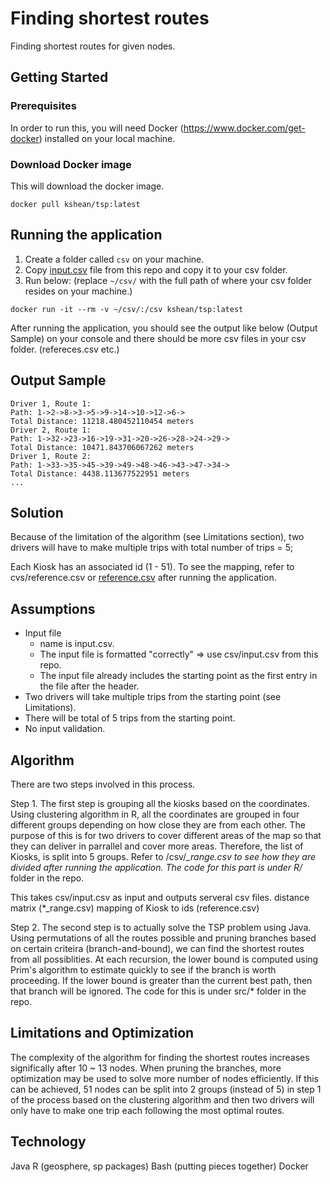 # Finding shortest routes

Finding shortest routes for given nodes. 

## Getting Started

### Prerequisites

In order to run this, you will need Docker (https://www.docker.com/get-docker) installed on your local machine.


### Download Docker image

This will download the docker image.

```
docker pull kshean/tsp:latest
```

## Running the application

1. Create a folder called ```csv``` on your machine.
2. Copy [input.csv](https://github.com/kshean/tsp/blob/master/csv/input.csv) file from this repo and copy it to your csv folder.
3. Run below: (replace ```~/csv/``` with the full path of where your csv folder resides on your machine.)

```
docker run -it --rm -v ~/csv/:/csv kshean/tsp:latest

```
After running the application, you should see the output like below (Output Sample) on your console and there should be more csv files in your csv folder. (refereces.csv etc.)

## Output Sample
```
Driver 1, Route 1:
Path: 1->2->8->3->5->9->14->10->12->6->
Total Distance: 11218.480452110454 meters
Driver 2, Route 1:
Path: 1->32->23->16->19->31->20->26->28->24->29->
Total Distance: 10471.843706067262 meters
Driver 1, Route 2:
Path: 1->33->35->45->39->49->48->46->43->47->34->
Total Distance: 4438.113677522951 meters
...
```
## Solution
Because of the limitation of the algorithm (see Limitations section), two drivers will have to make multiple trips with total number of trips = 5;

Each Kiosk has an associated id (1 - 51). To see the mapping, refer to cvs/reference.csv or [reference.csv](https://github.com/kshean/tsp/blob/master/csv/reference.csv)  after running the application.

## Assumptions
* Input file 
	* name is input.csv.
	* The input file is formatted "correctly" => use csv/input.csv from this repo.
	* The input file already includes the starting point as the first entry in the file after the header.  
* Two drivers will take multiple trips from the starting point (see Limitations).
* There will be total of 5 trips from the starting point.
* No input validation.

## Algorithm
There are two steps involved in this process.

Step 1.
The first step is grouping all the kiosks based on the coordinates. Using clustering algorithm in R, all the coordinates are grouped in four different groups depending on how close they are from each other. The purpose of this is for two drivers to cover different areas of the map so that they can deliver in parrallel and cover more areas. Therefore, the list of Kiosks, is split into 5 groups. Refer to /csv/*_range.csv to see how they are divided after running the application.
The code for this part is under R/* folder in the repo.

This takes csv/input.csv as input and outputs serveral csv files. distance matrix (*_range.csv) mapping of Kiosk to ids (reference.csv)

Step 2.
The second step is to actually solve the TSP problem using Java. Using permutations of all the routes possible and pruning branches based on certain criteira (branch-and-bound), we can find the shortest routes from all possiblities. At each recursion, the lower bound is computed using Prim's algorithm to estimate quickly to see if the branch is worth proceeding. If the lower bound is greater than the current best path, then that branch will be ignored. The code for this is under src/* folder in the repo.


## Limitations and Optimization
The complexity of the algorithm for finding the shortest routes increases significally after 10 ~ 13 nodes. When pruning the branches, more optimization may be used to solve more number of nodes efficiently. If this can be achieved, 51 nodes can be split into 2 groups (instead of 5) in step 1 of the process based on the clustering algorithm and then two drivers will only have to make one trip each following the most optimal routes.

## Technology
Java
R (geosphere, sp packages)
Bash (putting pieces together)
Docker